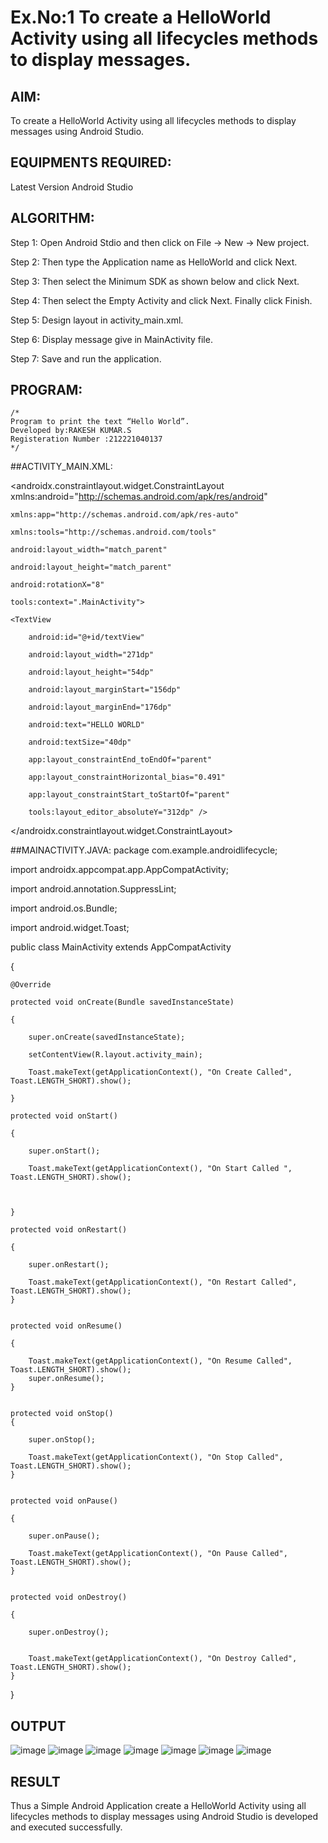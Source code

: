 # Ex.No:1 To create a HelloWorld Activity using all lifecycles methods to display messages.


## AIM:

To create a HelloWorld Activity using all lifecycles methods to display messages using Android Studio.

## EQUIPMENTS REQUIRED:

Latest Version Android Studio

## ALGORITHM:

Step 1: Open Android Stdio and then click on File -> New -> New project.

Step 2: Then type the Application name as HelloWorld and click Next. 

Step 3: Then select the Minimum SDK as shown below and click Next.

Step 4: Then select the Empty Activity and click Next. Finally click Finish.

Step 5: Design layout in activity_main.xml.

Step 6: Display message give in MainActivity file.

Step 7: Save and run the application.

## PROGRAM:
```
/*
Program to print the text “Hello World”.
Developed by:RAKESH KUMAR.S
Registeration Number :212221040137
*/
```
##ACTIVITY_MAIN.XML:
<?xml version="1.0" encoding="utf-8"?>

<androidx.constraintlayout.widget.ConstraintLayout xmlns:android="http://schemas.android.com/apk/res/android"
    
    xmlns:app="http://schemas.android.com/apk/res-auto"
    
    xmlns:tools="http://schemas.android.com/tools"
    
    android:layout_width="match_parent"
    
    android:layout_height="match_parent"
    
    android:rotationX="8"
    
    tools:context=".MainActivity">

    <TextView
    
        android:id="@+id/textView"
        
        android:layout_width="271dp"
        
        android:layout_height="54dp"
        
        android:layout_marginStart="156dp"
        
        android:layout_marginEnd="176dp"
        
        android:text="HELLO WORLD"
        
        android:textSize="40dp"
        
        app:layout_constraintEnd_toEndOf="parent"
        
        app:layout_constraintHorizontal_bias="0.491"
        
        app:layout_constraintStart_toStartOf="parent"
        
        tools:layout_editor_absoluteY="312dp" />


</androidx.constraintlayout.widget.ConstraintLayout>






##MAINACTIVITY.JAVA:
package com.example.androidlifecycle;

import androidx.appcompat.app.AppCompatActivity;

import android.annotation.SuppressLint;

import android.os.Bundle;

import android.widget.Toast;

public class MainActivity extends AppCompatActivity

{

    @Override
    
    protected void onCreate(Bundle savedInstanceState)
    
    {
    
        super.onCreate(savedInstanceState);
        
        setContentView(R.layout.activity_main);
        
        Toast.makeText(getApplicationContext(), "On Create Called", Toast.LENGTH_SHORT).show();
    
    }
    
    protected void onStart()
    
    {
    
        super.onStart();
        
        Toast.makeText(getApplicationContext(), "On Start Called ", Toast.LENGTH_SHORT).show();



    }
    
    protected void onRestart()
    
    {
    
        super.onRestart();
        
        Toast.makeText(getApplicationContext(), "On Restart Called", Toast.LENGTH_SHORT).show();
    }
    
    
    protected void onResume()
    
    {
    
        Toast.makeText(getApplicationContext(), "On Resume Called", Toast.LENGTH_SHORT).show();
        super.onResume();
    }
    
    
    protected void onStop()
    {
    
        super.onStop();
        
        Toast.makeText(getApplicationContext(), "On Stop Called", Toast.LENGTH_SHORT).show();
    }
    
    
    protected void onPause()
    
    {
    
        super.onPause();
        
        Toast.makeText(getApplicationContext(), "On Pause Called", Toast.LENGTH_SHORT).show();
    }
    
    
    protected void onDestroy()
    
    {
    
        super.onDestroy();
        
        
        Toast.makeText(getApplicationContext(), "On Destroy Called", Toast.LENGTH_SHORT).show();
    }
    
}

## OUTPUT

![image](https://github.com/Rakesh2k23/Mobile-Application-Development/assets/141472158/63d54a30-7d01-4ce1-af52-ca11f9b8bf6e)
![image](https://github.com/Rakesh2k23/Mobile-Application-Development/assets/141472158/1b2521aa-8f37-44e5-92ed-72a1026101a5)
![image](https://github.com/Rakesh2k23/Mobile-Application-Development/assets/141472158/1eddeaa7-9b3f-491b-bf10-f2a7aa87d578)
![image](https://github.com/Rakesh2k23/Mobile-Application-Development/assets/141472158/d626b85d-0d4f-4a06-ac09-90d52443cae0)
![image](https://github.com/Rakesh2k23/Mobile-Application-Development/assets/141472158/dff626a1-b71b-4ce9-a3fc-e15998a8aad7)
![image](https://github.com/Rakesh2k23/Mobile-Application-Development/assets/141472158/90adb70b-0b25-47c5-96d7-3b13d123c1ac)
![image](https://github.com/Rakesh2k23/Mobile-Application-Development/assets/141472158/ae2a53c5-5e66-45ce-91c9-80599f0e115c)



## RESULT
Thus a Simple Android Application create a HelloWorld Activity using all lifecycles methods to display messages using Android Studio is developed and executed successfully.
